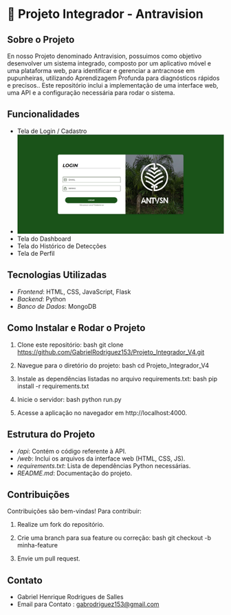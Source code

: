 # 🌴 Projeto Integrador - Antravision

## Sobre o Projeto
En nosso Projeto denominado Antravision, possuimos como objetivo desenvolver um sistema integrado, composto por um aplicativo móvel e uma plataforma web, para identificar e gerenciar a antracnose em pupunheiras, utilizando Aprendizagem Profunda para diagnósticos rápidos e precisos.. Este repositório inclui a implementação de uma interface web, uma API e a configuração necessária para rodar o sistema.

## Funcionalidades
- Tela de Login / Cadastro
- ![Imagem](Web/static/imgs/TeladeLogin.png)
- Tela do Dashboard
- Tela do Histórico de Detecções
- Tela de Perfil

## Tecnologias Utilizadas
- *Frontend*: HTML, CSS, JavaScript, Flask
- *Backend*: Python
- *Banco de Dados*: MongoDB

## Como Instalar e Rodar o Projeto
1. Clone este repositório:
   bash
   git clone https://github.com/GabrielRodriguez153/Projeto_Integrador_V4.git
   
2. Navegue para o diretório do projeto:
   bash
   cd Projeto_Integrador_V4
   
3. Instale as dependências listadas no arquivo requirements.txt:
   bash
   pip install -r requirements.txt
   
4. Inicie o servidor:
   bash
   python run.py
   
5. Acesse a aplicação no navegador em http://localhost:4000.

## Estrutura do Projeto
- */api*: Contém o código referente à API.
- */web*: Inclui os arquivos da interface web (HTML, CSS, JS).
- *requirements.txt*: Lista de dependências Python necessárias.
- *README.md*: Documentação do projeto.

## Contribuições
Contribuições são bem-vindas! Para contribuir:
1. Realize um fork do repositório.
2. Crie uma branch para sua feature ou correção:
   bash
   git checkout -b minha-feature
   
3. Envie um pull request.

## Contato
- Gabriel Henrique Rodrigues de Salles
- Email para Contato : gabrodriguez153@gmail.com

